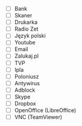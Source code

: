 - [ ] Bank
- [ ] Skaner
- [ ] Drukarka
- [ ] Radio Zet
- [ ] Język polski
- [ ] Youtube
- [ ] Email
- [ ] Zalukaj.pl
- [ ] TVP
- [ ] Ipla
- [ ] Poloniusz
- [ ] Antywirus
- [ ] Adblock
- [ ] Skype
- [ ] Dropbox
- [ ] OpenOffice (LibreOffice)
- [ ] VNC (TeamViewer)
